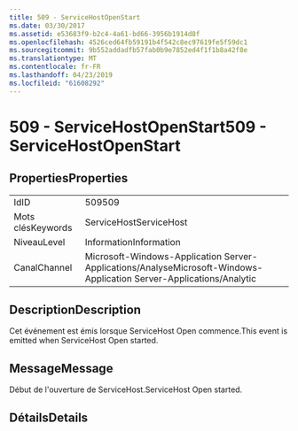 ```yaml
---
title: 509 - ServiceHostOpenStart
ms.date: 03/30/2017
ms.assetid: e53683f9-b2c4-4a61-bd66-3956b1914d8f
ms.openlocfilehash: 4526ced64fb59191b4f542c8ec97619fe5f59dc1
ms.sourcegitcommit: 9b552addadfb57fab0b9e7852ed4f1f1b8a42f8e
ms.translationtype: MT
ms.contentlocale: fr-FR
ms.lasthandoff: 04/23/2019
ms.locfileid: "61608292"
---
```

# <a name="509---servicehostopenstart"></a><span data-ttu-id="196d5-102">509 - ServiceHostOpenStart</span><span class="sxs-lookup"><span data-stu-id="196d5-102">509 - ServiceHostOpenStart</span></span>
## <a name="properties"></a><span data-ttu-id="196d5-103">Properties</span><span class="sxs-lookup"><span data-stu-id="196d5-103">Properties</span></span>  
  
|||  
|-|-|  
|<span data-ttu-id="196d5-104">Id</span><span class="sxs-lookup"><span data-stu-id="196d5-104">ID</span></span>|<span data-ttu-id="196d5-105">509</span><span class="sxs-lookup"><span data-stu-id="196d5-105">509</span></span>|  
|<span data-ttu-id="196d5-106">Mots clés</span><span class="sxs-lookup"><span data-stu-id="196d5-106">Keywords</span></span>|<span data-ttu-id="196d5-107">ServiceHost</span><span class="sxs-lookup"><span data-stu-id="196d5-107">ServiceHost</span></span>|  
|<span data-ttu-id="196d5-108">Niveau</span><span class="sxs-lookup"><span data-stu-id="196d5-108">Level</span></span>|<span data-ttu-id="196d5-109">Information</span><span class="sxs-lookup"><span data-stu-id="196d5-109">Information</span></span>|  
|<span data-ttu-id="196d5-110">Canal</span><span class="sxs-lookup"><span data-stu-id="196d5-110">Channel</span></span>|<span data-ttu-id="196d5-111">Microsoft-Windows-Application Server-Applications/Analyse</span><span class="sxs-lookup"><span data-stu-id="196d5-111">Microsoft-Windows-Application Server-Applications/Analytic</span></span>|  
  
## <a name="description"></a><span data-ttu-id="196d5-112">Description</span><span class="sxs-lookup"><span data-stu-id="196d5-112">Description</span></span>  
 <span data-ttu-id="196d5-113">Cet événement est émis lorsque ServiceHost Open commence.</span><span class="sxs-lookup"><span data-stu-id="196d5-113">This event is emitted when ServiceHost Open started.</span></span>  
  
## <a name="message"></a><span data-ttu-id="196d5-114">Message</span><span class="sxs-lookup"><span data-stu-id="196d5-114">Message</span></span>  
 <span data-ttu-id="196d5-115">Début de l'ouverture de ServiceHost.</span><span class="sxs-lookup"><span data-stu-id="196d5-115">ServiceHost Open started.</span></span>  
  
## <a name="details"></a><span data-ttu-id="196d5-116">Détails</span><span class="sxs-lookup"><span data-stu-id="196d5-116">Details</span></span>
